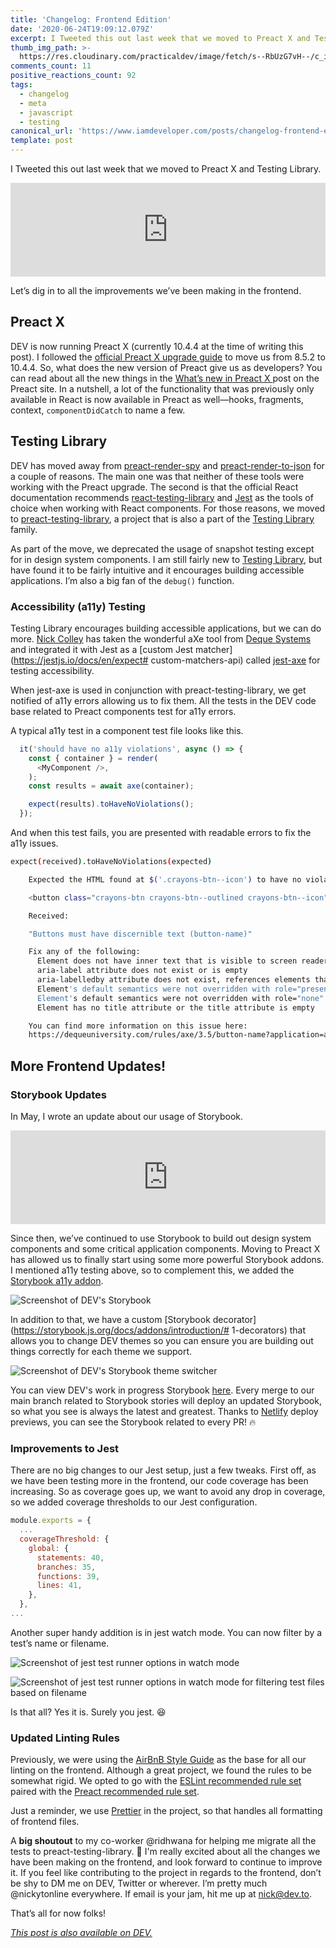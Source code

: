```yaml
---
title: 'Changelog: Frontend Edition'
date: '2020-06-24T19:09:12.079Z'
excerpt: I Tweeted this out last week that we moved to Preact X and Testing Library....
thumb_img_path: >-
  https://res.cloudinary.com/practicaldev/image/fetch/s--RbUzG7vH--/c_imagga_scale,f_auto,fl_progressive,h_420,q_auto,w_1000/https://dev-to-uploads.s3.amazonaws.com/i/taavig1ker0pmxi35grk.png
comments_count: 11
positive_reactions_count: 92
tags:
  - changelog
  - meta
  - javascript
  - testing
canonical_url: 'https://www.iamdeveloper.com/posts/changelog-frontend-edition-30l7/'
template: post
---
```

I Tweeted this out last week that we moved to Preact X and Testing Library.


<iframe class="liquidTag" src="https://dev.to/embed/twitter?args=1273706469096140802" style="border: 0; width: 100%;"></iframe>


Let’s dig in to all the improvements we’ve been making in the frontend.

## Preact X

DEV is now running Preact X (currently 10.4.4 at the time of writing this post). I followed the [official Preact X upgrade guide](https://preactjs.com/guide/v10/upgrade-guide/) to move us from 8.5.2 to 10.4.4. So, what does the new version of Preact give us as developers? You can read about all the new things in the [What’s new in Preact X
](https://preactjs.com/guide/v10/whats-new/) post on the Preact site. In a nutshell, a lot of the functionality that was previously only available in React is now available in Preact as well—hooks, fragments, context, 
`componentDidCatch`
 to name a few.

## Testing Library
DEV has moved away from [preact-render-spy](https://github.com/mzgoddard/preact-render-spy) and [preact-render-to-json](https://github.com/nathancahill/preact-render-to-json) for a couple of reasons. The main one was that neither of these tools were working with the Preact upgrade. The second is that the official React documentation recommends [react-testing-library](https://testing-library.com/docs/react-testing-library) and [Jest](https://jestjs.io/) as the tools of choice when working with React components. For those reasons, we moved to [preact-testing-library](https://github.com/testing-library/preact-testing-library), a project that is also a part of the [Testing Library](https://testing-library.com/) family.

As part of the move, we deprecated the usage of snapshot testing except for in design system components. I am still fairly new to [Testing Library](https://testing-library.com/), but have found it to be fairly intuitive and it encourages building accessible applications. I’m also a big fan of the 
`debug()`
 function.

### Accessibility (a11y) Testing

Testing Library encourages building accessible applications, but we can do more. [Nick Colley](https://github.com/nickcolley) has taken the wonderful aXe tool from [Deque Systems](https://www.deque.com/) and integrated it with Jest as a [custom Jest matcher](https://jestjs.io/docs/en/expect# custom-matchers-api) called [jest-axe](https://github.com/nickcolley/jest-axe) for testing accessibility.

When jest-axe is used in conjunction with preact-testing-library, we get notified of a11y errors allowing us to fix them. All the tests in the DEV code base related to Preact components test for a11y errors.

A typical a11y test in a component test file looks like this.


```javascript
  it('should have no a11y violations', async () => {
    const { container } = render(
      <MyComponent />,
    );
    const results = await axe(container);

    expect(results).toHaveNoViolations();
  });
```


And when this test fails, you are presented with readable errors to fix the a11y issues.


```bash
expect(received).toHaveNoViolations(expected)

    Expected the HTML found at $('.crayons-btn--icon') to have no violations:

    <button class="crayons-btn crayons-btn--outlined crayons-btn--icon" type="button" data-testid="subscription-settings">

    Received:

    "Buttons must have discernible text (button-name)"

    Fix any of the following:
      Element does not have inner text that is visible to screen readers
      aria-label attribute does not exist or is empty
      aria-labelledby attribute does not exist, references elements that do not exist or references elements that are empty
      Element's default semantics were not overridden with role="presentation"
      Element's default semantics were not overridden with role="none"
      Element has no title attribute or the title attribute is empty

    You can find more information on this issue here: 
    https://dequeuniversity.com/rules/axe/3.5/button-name?application=axeAPI
```


## More Frontend Updates!
### Storybook Updates

In May, I wrote an update about our usage of Storybook.


<iframe class="liquidTag" src="https://dev.to/embed/link?args=https%3A%2F%2Fdev.to%2Fdevteam%2Fchangelog-dev-has-some-stories-for-you-15kn" style="border: 0; width: 100%;"></iframe>


Since then, we’ve continued to use Storybook to build out design system components and some critical application components. Moving to Preact X has allowed us to finally start using some more powerful Storybook addons. I mentioned a11y testing above, so to complement this, we added the [Storybook a11y addon](https://github.com/storybookjs/storybook/tree/master/addons/a11y).

![Screenshot of DEV's Storybook](https://dev-to-uploads.s3.amazonaws.com/i/6r9hi9d4dzks6xg830dn.png)

In addition to that, we have a custom [Storybook decorator](https://storybook.js.org/docs/addons/introduction/# 1-decorators) that allows you to change DEV themes so you can ensure you are building out things correctly for each theme we support.

![Screenshot of DEV's Storybook theme switcher](https://dev-to-uploads.s3.amazonaws.com/i/5m5nmopxsvq7l4g8jywe.png)

You can view DEV's work in progress Storybook [here](https://storybook.forem.com). Every merge to our main branch related to Storybook stories will deploy an updated Storybook, so what you see is always the latest and greatest. Thanks to [Netlify](https://www.netlify.com/) deploy previews, you can see the Storybook related to every PR! 🔥

### Improvements to Jest

There are no big changes to our Jest setup, just a few tweaks. First off, as we have been testing more in the frontend, our code coverage has been increasing. So as coverage goes up, we want to avoid any drop in coverage, so we added coverage thresholds to our Jest configuration.


```javascript
module.exports = {
  ...
  coverageThreshold: {
    global: {
      statements: 40,
      branches: 35,
      functions: 39,
      lines: 41,
    },
  },
...
```


Another super handy addition is in jest watch mode. You can now filter by a test’s name or filename.

![Screenshot of jest test runner options in watch mode](https://dev-to-uploads.s3.amazonaws.com/i/6alsv3g4epkpn9r84qgy.png)

![Screenshot of jest test runner options in watch mode for filtering test files based on filename](https://dev-to-uploads.s3.amazonaws.com/i/i4yqse0rnlxpsfmydy4e.png)

Is that all? Yes it is. Surely you jest. 😆

### Updated Linting Rules

Previously, we were using the [AirBnB Style Guide](https://github.com/airbnb/javascript) as the base for all our linting on the frontend. Although a great project, we found the rules to be somewhat rigid. We opted to go with the [ESLint recommended rule set](https://github.com/eslint/eslint/blob/master/conf/eslint-recommended.js) paired with the [Preact recommended rule set](https://github.com/preactjs/eslint-config-preact).

Just a reminder, we use [Prettier](https://prettier.io/) in the project, so that handles all formatting of frontend files.

A **big shoutout** to my co-worker @ridhwana for helping me migrate all the tests to preact-testing-library. 👏 I'm really excited about all the changes we have been making on the frontend, and look forward to continue to improve it. If you feel like contributing to the project in regards to the frontend, don’t be shy to DM me on DEV, Twitter or wherever. I’m pretty much @nickytonline everywhere. If email is your jam, hit me up at nick@dev.to.

That’s all for now folks!





*[This post is also available on DEV.](https://dev.to/devteam/changelog-frontend-edition-30l7)*


<script>
const parent = document.getElementsByTagName('head')[0];
const script = document.createElement('script');
script.type = 'text/javascript';
script.src = 'https://cdnjs.cloudflare.com/ajax/libs/iframe-resizer/4.1.1/iframeResizer.min.js';
script.charset = 'utf-8';
script.onload = function() {
    window.iFrameResize({}, '.liquidTag');
};
parent.appendChild(script);
</script>    
